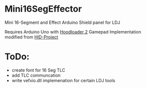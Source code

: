 # Mini16SegEffector
Mini 16-Segment and Effect Arduino Shield panel for LDJ


Requires Arduino Uno with [Hoodloader 2](https://github.com/NicoHood/HoodLoader2)
Gamepad Implementation modified from [HID-Project](https://github.com/NicoHood/HID)


# ToDo: 
- create font for 16 Seg TLC
- add TLC communcation
- write vefxio.dll implemenation for certain LDJ tools 
